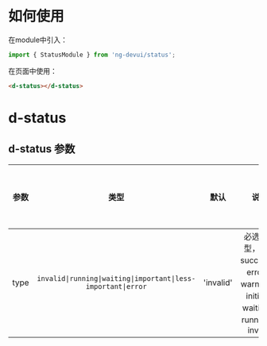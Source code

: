 # 如何使用
在module中引入：
```ts
import { StatusModule } from 'ng-devui/status';
```

在页面中使用：
```html
<d-status></d-status>
```
# d-status 
## d-status 参数

| 参数 |   类型   |   默认    | 说明                                                                         | 跳转 Demo                                   |全局配置项| 
| :----------------: | :--: | :------: | :-------: | :--------------------------------------------------------------------------- | ------------------------------------------- |
| type | `invalid\|running\|waiting\|important\|less-important\|error` | 'invalid' | 必选，类型，值有 success、error、warning、initial、waiting、running、invalid | [基本用法](demo#basic-usage) |
